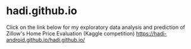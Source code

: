 # hadi.github.io

Click on the link below for my exploratory data analysis and prediction of Zillow's Home Price Evaluation (Kaggle competition)
https://hadi-android.github.io/hadi.github.io/
